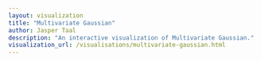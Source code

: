 ```yaml
---
layout: visualization
title: "Multivariate Gaussian"
author: Jasper Taal
description: "An interactive visualization of Multivariate Gaussian."
visualization_url: /visualisations/multivariate-gaussian.html
---
```

